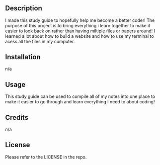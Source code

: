 # <Prework Study Guide Webpage>

## Description

I made this study guide to hopefully help me become a better coder! The purpose of this project is to bring everything i learn together to make it easier to look back on rather than having miltiple files or papers around! I learned a lot about how to build a website and how to use my terminal to acess all the files in my cumputer.

## Installation

n/a

## Usage

This study guide can be used to compile all of my notes into one place to make it easier to go through and learn everything I need to about coding!

## Credits

n/a

## License

Please refer to the LICENSE in the repo.